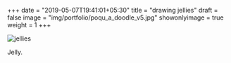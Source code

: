 +++
date = "2019-05-07T19:41:01+05:30"
title = "drawing jellies"
draft = false
image = "img/portfolio/poqu_a_doodle_v5.jpg"
showonlyimage = true
weight = 1
+++

![jellies](/img/portfolio/poqu_a_doodle_v5.jpg)

<!-- ![jellies](/img/portfolio/closeups/poqu_a_doodle_1.jpg)

![jellies](/img/portfolio/closeups/poqu_a_doodle_2.jpg) -->

Jelly.
